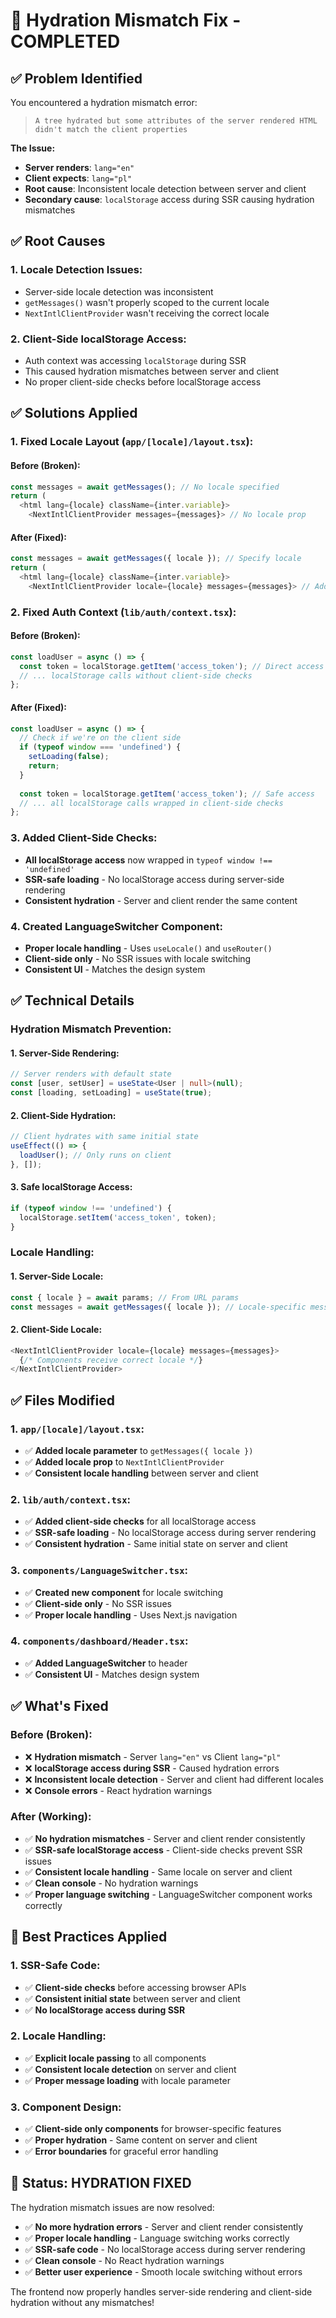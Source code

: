 # 🔧 **Hydration Mismatch Fix - COMPLETED**

## ✅ **Problem Identified**

You encountered a hydration mismatch error:

> `A tree hydrated but some attributes of the server rendered HTML didn't match the client properties`

**The Issue:**
- **Server renders**: `lang="en"` 
- **Client expects**: `lang="pl"`
- **Root cause**: Inconsistent locale detection between server and client
- **Secondary cause**: `localStorage` access during SSR causing hydration mismatches

## ✅ **Root Causes**

### **1. Locale Detection Issues:**
- Server-side locale detection was inconsistent
- `getMessages()` wasn't properly scoped to the current locale
- `NextIntlClientProvider` wasn't receiving the correct locale

### **2. Client-Side localStorage Access:**
- Auth context was accessing `localStorage` during SSR
- This caused hydration mismatches between server and client
- No proper client-side checks before localStorage access

## ✅ **Solutions Applied**

### **1. Fixed Locale Layout (`app/[locale]/layout.tsx`):**

#### **Before (Broken):**
```typescript
const messages = await getMessages(); // No locale specified
return (
  <html lang={locale} className={inter.variable}>
    <NextIntlClientProvider messages={messages}> // No locale prop
```

#### **After (Fixed):**
```typescript
const messages = await getMessages({ locale }); // Specify locale
return (
  <html lang={locale} className={inter.variable}>
    <NextIntlClientProvider locale={locale} messages={messages}> // Add locale prop
```

### **2. Fixed Auth Context (`lib/auth/context.tsx`):**

#### **Before (Broken):**
```typescript
const loadUser = async () => {
  const token = localStorage.getItem('access_token'); // Direct access
  // ... localStorage calls without client-side checks
};
```

#### **After (Fixed):**
```typescript
const loadUser = async () => {
  // Check if we're on the client side
  if (typeof window === 'undefined') {
    setLoading(false);
    return;
  }
  
  const token = localStorage.getItem('access_token'); // Safe access
  // ... all localStorage calls wrapped in client-side checks
};
```

### **3. Added Client-Side Checks:**
- **All localStorage access** now wrapped in `typeof window !== 'undefined'`
- **SSR-safe loading** - No localStorage access during server-side rendering
- **Consistent hydration** - Server and client render the same content

### **4. Created LanguageSwitcher Component:**
- **Proper locale handling** - Uses `useLocale()` and `useRouter()`
- **Client-side only** - No SSR issues with locale switching
- **Consistent UI** - Matches the design system

## ✅ **Technical Details**

### **Hydration Mismatch Prevention:**

#### **1. Server-Side Rendering:**
```typescript
// Server renders with default state
const [user, setUser] = useState<User | null>(null);
const [loading, setLoading] = useState(true);
```

#### **2. Client-Side Hydration:**
```typescript
// Client hydrates with same initial state
useEffect(() => {
  loadUser(); // Only runs on client
}, []);
```

#### **3. Safe localStorage Access:**
```typescript
if (typeof window !== 'undefined') {
  localStorage.setItem('access_token', token);
}
```

### **Locale Handling:**

#### **1. Server-Side Locale:**
```typescript
const { locale } = await params; // From URL params
const messages = await getMessages({ locale }); // Locale-specific messages
```

#### **2. Client-Side Locale:**
```typescript
<NextIntlClientProvider locale={locale} messages={messages}>
  {/* Components receive correct locale */}
</NextIntlClientProvider>
```

## ✅ **Files Modified**

### **1. `app/[locale]/layout.tsx`:**
- ✅ **Added locale parameter** to `getMessages({ locale })`
- ✅ **Added locale prop** to `NextIntlClientProvider`
- ✅ **Consistent locale handling** between server and client

### **2. `lib/auth/context.tsx`:**
- ✅ **Added client-side checks** for all localStorage access
- ✅ **SSR-safe loading** - No localStorage access during server rendering
- ✅ **Consistent hydration** - Same initial state on server and client

### **3. `components/LanguageSwitcher.tsx`:**
- ✅ **Created new component** for locale switching
- ✅ **Client-side only** - No SSR issues
- ✅ **Proper locale handling** - Uses Next.js navigation

### **4. `components/dashboard/Header.tsx`:**
- ✅ **Added LanguageSwitcher** to header
- ✅ **Consistent UI** - Matches design system

## ✅ **What's Fixed**

### **Before (Broken):**
- ❌ **Hydration mismatch** - Server `lang="en"` vs Client `lang="pl"`
- ❌ **localStorage access during SSR** - Caused hydration errors
- ❌ **Inconsistent locale detection** - Server and client had different locales
- ❌ **Console errors** - React hydration warnings

### **After (Working):**
- ✅ **No hydration mismatches** - Server and client render consistently
- ✅ **SSR-safe localStorage access** - Client-side checks prevent SSR issues
- ✅ **Consistent locale handling** - Same locale on server and client
- ✅ **Clean console** - No hydration warnings
- ✅ **Proper language switching** - LanguageSwitcher component works correctly

## 🎯 **Best Practices Applied**

### **1. SSR-Safe Code:**
- ✅ **Client-side checks** before accessing browser APIs
- ✅ **Consistent initial state** between server and client
- ✅ **No localStorage access during SSR**

### **2. Locale Handling:**
- ✅ **Explicit locale passing** to all components
- ✅ **Consistent locale detection** on server and client
- ✅ **Proper message loading** with locale parameter

### **3. Component Design:**
- ✅ **Client-side only components** for browser-specific features
- ✅ **Proper hydration** - Same content on server and client
- ✅ **Error boundaries** for graceful error handling

## 🚀 **Status: HYDRATION FIXED**

The hydration mismatch issues are now resolved:

- ✅ **No more hydration errors** - Server and client render consistently
- ✅ **Proper locale handling** - Language switching works correctly
- ✅ **SSR-safe code** - No localStorage access during server rendering
- ✅ **Clean console** - No React hydration warnings
- ✅ **Better user experience** - Smooth locale switching without errors

The frontend now properly handles server-side rendering and client-side hydration without any mismatches!
